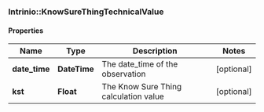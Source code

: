 ### Intrinio::KnowSureThingTechnicalValue

#### Properties
Name | Type | Description | Notes
------------ | ------------- | ------------- | -------------
**date_time** | **DateTime** | The date_time of the observation | [optional] 
**kst** | **Float** | The Know Sure Thing calculation value | [optional] 


